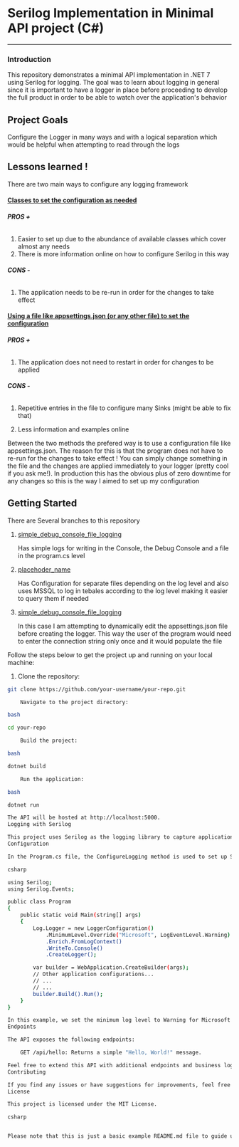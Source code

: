 # Serilog Implementation in Minimal API project (C#)
---

### Introduction

This repository demonstrates a minimal API implementation in .NET 7  
using Serilog for logging. The goal was to learn about logging in general since it is important to have a logger in place
before proceeding to develop the full product in order to be able to watch over the application's behavior 

## Project Goals

Configure the Logger in many ways and with a logical separation which would be helpful when attempting to read through the logs 

## Lessons learned ! 
There are two main ways to configure any logging framework 
 
#### <u> Classes to set the configuration as needed </u>
###### **PROS +**
1. Easier to set up due to the abundance of available classes which cover almost any needs
1. There is more information online on how to configure Serilog in this way 
###### **CONS -** 
1. The application needs to be re-run in order for the changes to take effect 
#### <u> Using a file like appsettings.json (or any other file) to set the configuration</u>
###### **PROS +**
1. The application does not need to restart in order for changes to be applied

###### **CONS -** 
1. Repetitive entries in the file to configure many Sinks (might be able to fix that) 

1. Less information and examples online
    
Between the two methods the prefered way is to use a configuration file like appsettings.json. 
The reason for this is that the program does not have to re-run for the changes to take effect !
You can simply change something in the file and the changes are applied immediately to your logger (pretty cool if you ask me!).
In production this has the obvious plus of zero downtime for any changes so this is the way I aimed to set up my configuration

## Getting Started

There are Several branches to this repository 
1. [simple_debug_console_file_logging](https://github.com/AndreasGkizis/SerilogExample/tree/simple_debug_console_file_logging)

    Has simple logs for writing in the Console, the Debug Console and a file in the program.cs level
1. [placehoder_name]()


    Has Configuration for separate files depending on the log level and also uses MSSQL
to log in tebales according to the log level making it easier to query them if needed


1. [simple_debug_console_file_logging]()

    In this case I am attempting to dynamically edit the appsettings.json file before creating the logger.
This way the user of the program would need to enter the connection string only once and it would populate the file
























Follow the steps below to get the project up and running on your local machine:

1. Clone the repository:

```bash
git clone https://github.com/your-username/your-repo.git

    Navigate to the project directory:

bash

cd your-repo

    Build the project:

bash

dotnet build

    Run the application:

bash

dotnet run

The API will be hosted at http://localhost:5000.
Logging with Serilog

This project uses Serilog as the logging library to capture application logs. The logging configuration is set up in the Program.cs file.
Configuration

In the Program.cs file, the ConfigureLogging method is used to set up Serilog with a simple console sink:

csharp

using Serilog;
using Serilog.Events;

public class Program
{
    public static void Main(string[] args)
    {
        Log.Logger = new LoggerConfiguration()
            .MinimumLevel.Override("Microsoft", LogEventLevel.Warning)
            .Enrich.FromLogContext()
            .WriteTo.Console()
            .CreateLogger();

        var builder = WebApplication.CreateBuilder(args);
        // Other application configurations...
        // ...
        // ...
        builder.Build().Run();
    }
}

In this example, we set the minimum log level to Warning for Microsoft loggers, and the logs are written to the console. You can customize the Serilog configuration as per your requirements, such as adding additional sinks, specifying log file paths, etc.
Endpoints

The API exposes the following endpoints:

    GET /api/hello: Returns a simple "Hello, World!" message.

Feel free to extend this API with additional endpoints and business logic as needed.
Contributing

If you find any issues or have suggestions for improvements, feel free to open an issue or submit a pull request.
License

This project is licensed under the MIT License.

csharp


Please note that this is just a basic example README.md file to guide users abou